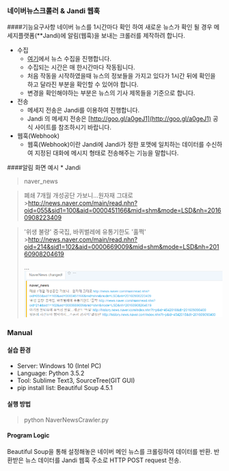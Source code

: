 ### 네이버뉴스크롤러 & Jandi 웹훅

####기능요구사항
네이버 뉴스를 1시간마다 확인 하여 새로운 뉴스가 확인 될 경우 메세지플랫폼(**Jandi)에 알림(웹훅)을 보내는 크롤러를 제작하려 합니다.
* 수집
    * [여기](http://news.naver.com/main/history/mainnews/index.nhn?date=2016-08-30&time=02:00)에서 뉴스 수집을 진행합니다.
    * 수집되는 시간은 매 한시간마다 작동됩니다.
    * 처음 작동을 시작하였을때 뉴스의 정보들을 가지고 있다가 1시간 뒤에 확인을 하고 달라진 부분을 확인할 수 있어야 합니다.
    * 변경을 확인해야하는 부분은 뉴스의 기사 제목들을 기준으로 합니다.
* 전송
    * 메세지 전송은 Jandi를 이용하여 진행합니다.
    * Jandi 의 메세지 전송은 [http://goo.gl/a0geJ1](http://goo.gl/a0geJ1) 공식 사이트를 참조하시기 바랍니다.
* 웹훅(Webhook)
    * 웹훅(Webhook)이란 Jandi에 Jandi가 정한 포맷에 일치하는 데이터를 수신하여 지정된 대화에 메시지 형태로 전송해주는 기능을 말합니다.

####알림 화면 예시
\* Jandi
>naver_news

>폐쇄 7개월 개성공단 가보니…원자재 그대로 >http://news.naver.com/main/read.nhn?oid=055&sid1=100&aid=0000451166&mid=shm&mode=LSD&nh=20160908223409

>'위생 불량' 중국집, 바퀴벌레에 유통기한도 '훌쩍' >http://news.naver.com/main/read.nhn?oid=214&sid1=102&aid=0000669009&mid=shm&mode=LSD&nh=20160908204619 
>
> ...
![qwerty](./Image_NaverNewsClawer_Example.png)

### Manual
#### 실습 환경
* Server: Windows 10 (Intel PC)
* Language: Python 3.5.2
* Tool: Sublime Text3, SourceTree(GIT GUI)
* pip install list: Beautiful Soup 4.5.1

#### 실행 방법
> python NaverNewsCrawler.py

#### Program Logic
Beautiful Soup을 통해 설정해놓은 네이버 메인 뉴스를 크롤링하여 데이터를 반환.
반환받은 뉴스 데이터를 Jandi 웹훅 주소로 HTTP POST request 전송.


